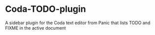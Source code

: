 # Coda-TODO-plugin
A sidebar plugin for the Coda text editor from Panic that lists TODO and FIXME in the active document
